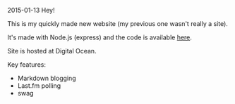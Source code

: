 2015-01-13
Hey!

This is my quickly made new website (my previous one wasn't really a site).

It's made with Node.js (express) and the code is available [here](http://www.github.com/lieuwex/lieuwex.me).

Site is hosted at Digital Ocean.

Key features:
- Markdown blogging
- Last.fm polling
- swag
